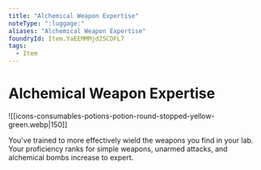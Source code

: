 ```yaml
---
title: "Alchemical Weapon Expertise"
noteType: ":luggage:"
aliases: "Alchemical Weapon Expertise"
foundryId: Item.YaEEMMMjd25CDFL7
tags:
  - Item
---
```


# Alchemical Weapon Expertise
![[icons-consumables-potions-potion-round-stopped-yellow-green.webp|150]]

You've trained to more effectively wield the weapons you find in your lab. Your proficiency ranks for simple weapons, unarmed attacks, and alchemical bombs increase to expert.
